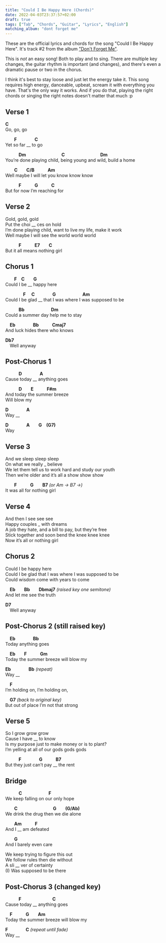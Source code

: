 ```yaml
---
title: "Could I Be Happy Here (Chords)"
date: 2022-04-03T23:37:57+02:00
draft: true
tags: ["Tab", "Chords", "Guitar", "Lyrics", "English"]
matching_album: "dont forget me"
---
```


These are the official lyrics and chords for the song "Could I Be Happy Here". It's track #2 from the album ["Don't Forget Me"](/albums/dont-forget-me).

This is _not_ an easy song! Both to play and to sing. There are multiple key changes, the guitar rhythm is important (and changes), and there's even a dramatic pause or two in the chorus.

I think it's best to stay loose and just let the energy take it. This song requires high energy, danceable, upbeat, scream it with everything you have. That's the only way it works. And if you do that, playing the right chords or singing the right notes doesn't matter that much :p

## Verse 1
**C**  
Go, go, go

&emsp;&emsp;**F**&emsp;&emsp;&emsp;&emsp;**C**  
Yet so far __ to go

&emsp;&emsp;&emsp;**Dm**&emsp;&emsp;&emsp;&emsp;&emsp;&emsp;&emsp;&emsp;**C**&emsp;&emsp;&emsp;&emsp;&emsp;&emsp;&emsp;&emsp;**Dm**  
You’re done playing child, being young and wild, build a home

&emsp;&emsp;**C**&emsp;&emsp;**C/B**&emsp;&emsp;&emsp;**Am**  
Well maybe I will let you know know know

&emsp;&emsp;&emsp;**F**&emsp;&emsp;&emsp;**G**&emsp;&emsp;&emsp;**C**  
But for now I’m reaching for

## Verse 2
Gold, gold, gold  
Put the choi __ ces on hold  
I’m done playing child, want to live my life, make it work  
Well maybe I will see the world world world  

&emsp;&emsp;&emsp;**F**&emsp;&emsp;&emsp;**E7**&emsp;&emsp;**C**  
But it all means nothing girl

## Chorus 1
&emsp;&emsp;**F**&emsp;**C**&emsp;&emsp;**G**  
Could I be __ happy here

&emsp;&emsp;&emsp;&emsp;**F** &emsp;**C**&emsp;&emsp;&emsp;&emsp;**G**&emsp;&emsp;&emsp;&emsp;&emsp;&emsp;**Am**  
Could I be glad __ that I was where I was supposed to be

&emsp;&emsp;&emsp;**Bb**&emsp;&emsp;&emsp;&emsp;&emsp;&emsp;**Dm**  
Could a summer day help me to stay

&emsp;**Eb**&emsp;&emsp;&emsp;&emsp;**Bb**&emsp;&emsp;&emsp;**Cmaj7**  
And luck hides there who knows

**Db7**  
&emsp;Well anyway

## Post-Chorus 1
&emsp;&emsp;&emsp;**D**&emsp;&emsp;&emsp;&emsp;**A**  
Cause today __ anything goes

&emsp;&emsp;&emsp;**D**&emsp;&emsp;**E**&emsp;&emsp;&emsp;**F#m**  
And today the summer breeze  
Will blow my

**D**&emsp;&emsp;&emsp;&emsp;**A**  
Way __

**D**&emsp;&emsp;&emsp;&emsp;**A**&emsp;&emsp;**G**&emsp;**(G7)**  
Way

## Verse 3
And we sleep sleep sleep  
On what we really _ believe  
We let them tell us to work hard and study our youth  
Then we’re older and it’s all a show show show  

&emsp;&emsp;**F**&emsp;&emsp;&emsp;**G**&emsp;&emsp;**B7** _(or Am -> B7 ->)_  
It was all for nothing girl

## Verse 4
And then I see see see  
Happy couples _ with dreams  
A job they hate, and a bill to pay, but they’re free  
Stick together and soon bend the knee knee knee  
Now it’s all or nothing girl

## Chorus 2
Could I be happy here  
Could I be glad that I was where I was supposed to be  
Could wisdom come with years to come  

&emsp;**Eb**&emsp;&emsp;**Bb**&emsp;&emsp;**Dbmaj7** _(raised key one semitone)_  
And let me see the truth

**D7**  
&emsp;Well anyway

## Post-Chorus 2 (still raised key)
&emsp;**Eb**&emsp;&emsp;&emsp;&emsp;**Bb**  
Today anything goes

&emsp;**Eb**&emsp;&emsp;**F**&emsp;&emsp;&emsp;**Gm**  
Today the summer breeze will blow my

**Eb**&emsp;&emsp;&emsp;&emsp;**Bb** _(repeat)_  
Way __

&emsp;**F**  
I’m holding on, I’m holding on,

&emsp;**G7** _(back to original key)_  
But out of place I’m not that strong

## Verse 5
So I grow grow grow  
Cause I have __ to know  
Is my purpose just to make money or is to plant?  
I’m yelling at all of our gods gods gods  

&emsp;&emsp;&emsp;**F**&emsp;&emsp;&emsp;&emsp;**G**&emsp;&emsp;&emsp;**B7**  
But they just can’t pay __ the rent

## Bridge
&emsp;&emsp;&emsp;**C**&emsp;&emsp;&emsp;&emsp;&emsp;&emsp;**F**  
We keep falling on our only hope

&emsp;&emsp;**C**&emsp;&emsp;&emsp;&emsp;&emsp;&emsp;&emsp;&emsp;**G**&emsp;&emsp;**(G/Ab)**  
We drink the drug then we die alone

&emsp;&emsp;**Am**&emsp;&emsp;&emsp;**F**  
And I __ am defeated 

&emsp;&emsp;**G**  
And I barely even care

We keep trying to figure this out  
We follow rules then die without  
A sli __ ver of certainty  
(I) Was supposed to be there

## Post-Chorus 3 (changed key)
&emsp;&emsp;&emsp;**F**&emsp;&emsp;&emsp;&emsp;&emsp;&emsp;&emsp;**C**  
Cause today __ anything goes

&emsp;**F**&emsp;&emsp;&emsp;**G**&emsp;&emsp;**Am**  
Today the summer breeze will blow my

**F**&emsp;&emsp;&emsp;&emsp;**C** _(repeat until fade)_  
Way __
